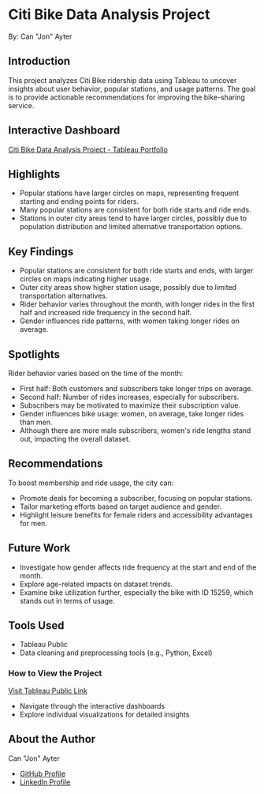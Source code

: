 # Citi Bike Data Analysis Project
By: Can "Jon" Ayter

## Introduction
This project analyzes Citi Bike ridership data using Tableau to uncover insights about user behavior, popular stations, and usage patterns. The goal is to provide actionable recommendations for improving the bike-sharing service.

## Interactive Dashboard
[Citi Bike Data Analysis Project - Tableau Portfolio](https://public.tableau.com/app/profile/canayter/viz/module18-tableau/CityBikeAnalysis)

## Highlights
* Popular stations have larger circles on maps, representing frequent starting and ending points for riders.
* Many popular stations are consistent for both ride starts and ride ends.
* Stations in outer city areas tend to have larger circles, possibly due to population distribution and limited alternative transportation options.

## Key Findings
* Popular stations are consistent for both ride starts and ends, with larger circles on maps indicating higher usage.
* Outer city areas show higher station usage, possibly due to limited transportation alternatives.
* Rider behavior varies throughout the month, with longer rides in the first half and increased ride frequency in the second half.
* Gender influences ride patterns, with women taking longer rides on average.

## Spotlights
Rider behavior varies based on the time of the month:
* First half: Both customers and subscribers take longer trips on average.
* Second half: Number of rides increases, especially for subscribers.
* Subscribers may be motivated to maximize their subscription value.
* Gender influences bike usage: women, on average, take longer rides than men.
* Although there are more male subscribers, women's ride lengths stand out, impacting the overall dataset.

## Recommendations
To boost membership and ride usage, the city can:
* Promote deals for becoming a subscriber, focusing on popular stations.
* Tailor marketing efforts based on target audience and gender.
* Highlight leisure benefits for female riders and accessibility advantages for men.

## Future Work
* Investigate how gender affects ride frequency at the start and end of the month.
* Explore age-related impacts on dataset trends.
* Examine bike utilization further, especially the bike with ID 15259, which stands out in terms of usage.

## Tools Used
* Tableau Public
* Data cleaning and preprocessing tools (e.g., Python, Excel)

### How to View the Project
[Visit Tableau Public Link](https://public.tableau.com/app/profile/canayter/viz/module18-tableau/CityBikeAnalysis)
* Navigate through the interactive dashboards
* Explore individual visualizations for detailed insights

## About the Author
Can "Jon" Ayter
* [GitHub Profile](https://github.com/canayter/)
* [LinkedIn Profile](https://www.linkedin.com/in/canayter/)
